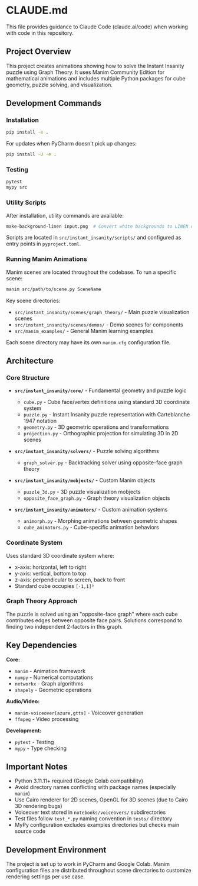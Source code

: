 # CLAUDE.md

This file provides guidance to Claude Code (claude.ai/code) when working with code in this repository.

## Project Overview

This project creates animations showing how to solve the Instant Insanity puzzle using Graph Theory. It uses Manim Community Edition for mathematical animations and includes multiple Python packages for cube geometry, puzzle solving, and visualization.

## Development Commands

### Installation
```bash
pip install -e .
```

For updates when PyCharm doesn't pick up changes:
```bash
pip install -U -e .
```

### Testing
```bash
pytest
mypy src
```

### Utility Scripts
After installation, utility commands are available:
```bash
make-background-linen input.png  # Convert white backgrounds to LINEN color
```

Scripts are located in `src/instant_insanity/scripts/` and configured as entry points in `pyproject.toml`.

### Running Manim Animations
Manim scenes are located throughout the codebase. To run a specific scene:
```bash
manim src/path/to/scene.py SceneName
```

Key scene directories:
- `src/instant_insanity/scenes/graph_theory/` - Main puzzle visualization scenes
- `src/instant_insanity/scenes/demos/` - Demo scenes for components
- `src/manim_examples/` - General Manim learning examples

Each scene directory may have its own `manim.cfg` configuration file.

## Architecture

### Core Structure
- **`src/instant_insanity/core/`** - Fundamental geometry and puzzle logic
  - `cube.py` - Cube face/vertex definitions using standard 3D coordinate system
  - `puzzle.py` - Instant Insanity puzzle representation with Carteblanche 1947 notation
  - `geometry.py` - 3D geometric operations and transformations
  - `projection.py` - Orthographic projection for simulating 3D in 2D scenes
  
- **`src/instant_insanity/solvers/`** - Puzzle solving algorithms
  - `graph_solver.py` - Backtracking solver using opposite-face graph theory

- **`src/instant_insanity/mobjects/`** - Custom Manim objects
  - `puzzle_3d.py` - 3D puzzle visualization mobjects
  - `opposite_face_graph.py` - Graph theory visualization objects

- **`src/instant_insanity/animators/`** - Custom animation systems
  - `animorph.py` - Morphing animations between geometric shapes
  - `cube_animators.py` - Cube-specific animation behaviors

### Coordinate System
Uses standard 3D coordinate system where:
- x-axis: horizontal, left to right
- y-axis: vertical, bottom to top  
- z-axis: perpendicular to screen, back to front
- Standard cube occupies `[-1,1]³`

### Graph Theory Approach
The puzzle is solved using an "opposite-face graph" where each cube contributes edges between opposite face pairs. Solutions correspond to finding two independent 2-factors in this graph.

## Key Dependencies

**Core:**
- `manim` - Animation framework
- `numpy` - Numerical computations
- `networkx` - Graph algorithms
- `shapely` - Geometric operations

**Audio/Video:**
- `manim-voiceover[azure,gtts]` - Voiceover generation
- `ffmpeg` - Video processing

**Development:**
- `pytest` - Testing
- `mypy` - Type checking

## Important Notes

- Python 3.11.11+ required (Google Colab compatibility)
- Avoid directory names conflicting with package names (especially `manim`)
- Use Cairo renderer for 2D scenes, OpenGL for 3D scenes (due to Cairo 3D rendering bugs)
- Voiceover text stored in `notebooks/voiceovers/` subdirectories
- Test files follow `test_*.py` naming convention in `tests/` directory
- MyPy configuration excludes examples directories but checks main source code

## Development Environment

The project is set up to work in PyCharm and Google Colab. Manim configuration files are distributed throughout scene directories to customize rendering settings per use case.
